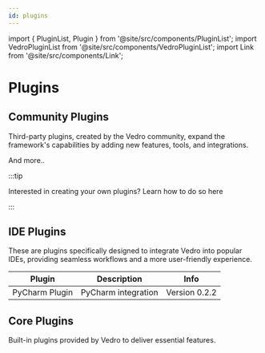 ```yaml
---
id: plugins
---
```


import { PluginList, Plugin } from '@site/src/components/PluginList';
import VedroPluginList from '@site/src/components/VedroPluginList';
import Link from '@site/src/components/Link';

# Plugins

## Community Plugins

Third-party plugins, created by the Vedro community, expand the framework's capabilities by adding new features, tools, and integrations.

<VedroPluginList />

And <Link to="https://pypi.org/search/?q=vedro">more..</Link>

:::tip

Interested in creating your own plugins? Learn how to do so <Link to="/docs/guides/writing-plugins">here</Link>

:::

## IDE Plugins

These are plugins specifically designed to integrate Vedro into popular IDEs, providing seamless workflows and a more user-friendly experience.

| Plugin                                                             | Description                                               | Info          |
|--------------------------------------------------------------------|-----------------------------------------------------------|---------------|
| <Link to="https://plugins.jetbrains.com/plugin/18227-vedro">PyCharm Plugin</Link> | PyCharm integration | Version 0.2.2 |

## Core Plugins

Built-in plugins provided by Vedro to deliver essential features.

<PluginList>
    <Plugin key='director' name='Director' pypi='vedro'
            desc='Manages and configures reporters for scenario execution'
    />
    <Plugin key='rich-reporter' name='Rich Reporter' pypi='vedro'
            desc='Enhanced, customizable scenario reporting with rich output'
    />
    <Plugin key='silent-reporter' name='Silent Reporter' pypi='vedro'
        desc='Minimizes output during scenario execution'
    />
    <Plugin key='pycharm-reporter' name='PyCharm Reporter' pypi='vedro'
        desc='Outputs scenario results in a PyCharm-friendly format'
    />
    <Plugin key='orderer' name='Orderer' pypi='vedro'
        desc='Configures the execution order of scenarios'
    />
    <Plugin key='deferrer' name='Deferrer' pypi='vedro'
        desc='Executes deferred functions at the end of each scenario'
    />
    <Plugin key='artifacted' name='Artifacted' pypi='vedro'
        desc='Manages artifacts for step and scenario results'
    />
    <Plugin key='interrupter' name='Interrupter' pypi='vedro'
        desc='Halts test execution after N failed scenarios or on specified signals'
    />
    <Plugin key='seeder' name='Seeder' pypi='vedro'
        desc='Sets seeds for deterministic random behavior in scenarios'
    />
    <Plugin key='skipper' name='Skipper' pypi='vedro'
        desc='Allows selective scenario skipping and selection based on file/directory or subject'
    />
    <Plugin key='slicer' name='Slicer' pypi='vedro'
        desc='Provides a way to distribute scenarios among multiple workers'
    />
    <Plugin key='tagger' name='Tagger' pypi='vedro'
        desc='Allows scenarios to be selectively run based on user-defined tags'
    />
    <Plugin key='repeater' name='Repeater' pypi='vedro'
        desc='Repeat scenarios a specified number of times'
    />
    <Plugin key='rerunner' name='Rerunner' pypi='vedro'
        desc='Reruns failed scenarios a specified number of times'
    />
    <Plugin key='assert-rewriter' name='AssertRewriter' pypi='vedro'
        desc='Rewrites assert statements to provide better error messages'
    />
    <Plugin key='dryRunner' name='DryRunner' pypi='vedro'
        desc='Simulates scenario execution without actually executing them'
    />
    <Plugin key='lastFailed' name='LastFailed' pypi='vedro'
        desc='Runs only the previously failed scenarios'
    />
    <Plugin key='terminator' name='Terminator' pypi='vedro'
        desc='Handles test exit status based on test results and interruptions'
    />
</PluginList>
